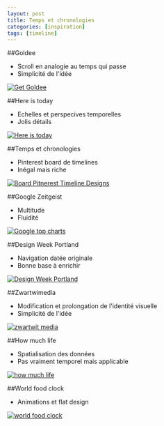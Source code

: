 ```yaml
---
layout: post
title: Temps et chronologies
categories: [inspiration]
tags: [timeline]
---
```


##Goldee
- Scroll en analogie au temps qui passe
- Simplicité de l'idée

[![Get Goldee](http://grabs.lucasmouilleron.com/Screen%20Shot%202014-06-12%20at%2015.18.12.png)](http://getgoldee.com)

##Here is today
- Echelles et perspecives temporelles
- Jolis détails

[![Here is today](http://grabs.lucasmouilleron.com/Screen%20Shot%202014-06-12%20at%2015.21.15.png)](http://hereistoday.com)

##Temps et chronologies
- Pinterest board de timelines
- Inégal mais riche

[![Board Pitnerest Timeline Designs](http://grabs.lucasmouilleron.com/Screen%20Shot%202014-06-12%20at%2012.53.05.png)](http://www.pinterest.com/marjolaineblanc/timeline-designs/)

##Google Zeitgeist
- Multitude
- Fluidité

[![Google top charts](http://grabs.lucasmouilleron.com/Screen%20Shot%202014-06-13%20at%2009.25.10.png)](http://www.google.com/trends/topcharts?zg=full)

##Design Week Portland
- Navigation datée originale
- Bonne base à enrichir

[![Design Week Portland](http://grabs.lucasmouilleron.com/Screen%20Shot%202014-06-12%20at%2013.05.08.png)](http://www.designweekportland.com/2012#)

##Zwartwimedia
- Modification et prolongation de l'identité visuelle
- Simplicité de l'idée

[![zwartwit media](http://grabs.lucasmouilleron.com/Screen%20Shot%202014-06-12%20at%2015.03.57.png)](http://zwartwitmedia.com/2014)

##How much life
- Spatialisation des données
- Pas vraiment temporel mais applicable

[![how much life](http://grabs.lucasmouilleron.com/Screen%20Shot%202014-06-12%20at%2015.41.16.png)](http://whitevinyldesign.com/gatesnotes/howmuchlife)

##World food clock
- Animations et flat design

[![world food clock](http://grabs.lucasmouilleron.com/Screen%20Shot%202014-06-12%20at%2015.37.48.png)](http://worldfoodclock.com)